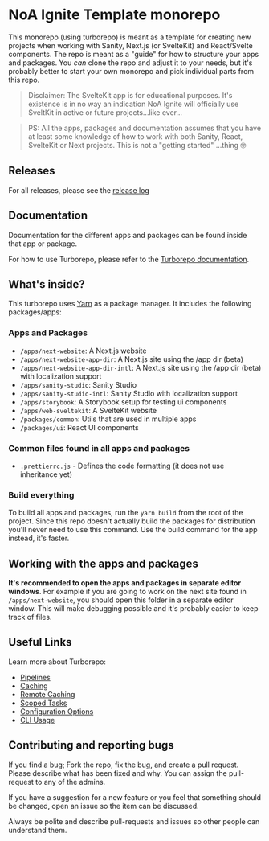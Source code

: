 # NoA Ignite Template monorepo

This monorepo (using turborepo) is meant as a template for creating new projects when working with Sanity, Next.js (or SvelteKit) and React/Svelte components. The repo is meant as a "guide" for how to structure your apps and packages. You _can_ clone the repo and adjust it to your needs, but it's probably better to start your own monorepo and pick individual parts from this repo.

> Disclaimer: The SvelteKit app is for educational purposes. It's existence is in no way an indication NoA Ignite will officially use SveltKit in active or future projects...like ever...

> PS: All the apps, packages and documentation assumes that you have at least some knowledge of how to work with both Sanity, React, SvelteKit or Next projects. This is not a "getting started" ...thing 🤓

## Releases

For all releases, please see the [release log](releases.md)

## Documentation

Documentation for the different apps and packages can be found inside that app or package.

For how to use Turborepo, please refer to the [Turborepo documentation](https://turborepo.org/docs).

## What's inside?

This turborepo uses [Yarn](https://classic.yarnpkg.com/) as a package manager. It includes the following packages/apps:

### Apps and Packages

- `/apps/next-website`: A Next.js website
- `/apps/next-website-app-dir`: A Next.js site using the /app dir (beta)
- `/apps/next-website-app-dir-intl`: A Next.js site using the /app dir (beta) with localization support
- `/apps/sanity-studio`: Sanity Studio
- `/apps/sanity-studio-intl`: Sanity Studio with localization support
- `/apps/storybook`: A Storybook setup for testing ui components
- `/apps/web-sveltekit`: A SvelteKit website
- `/packages/common`: Utils that are used in multiple apps
- `/packages/ui`: React UI components

### Common files found in all apps and packages

- `.prettierrc.js` - Defines the code formatting (it does not use inheritance yet)

### Build everything

To build all apps and packages, run the `yarn build` from the root of the project. Since this repo doesn't actually build the packages for distribution you'll never need to use this command. Use the build command for the app instead, it's faster.

## Working with the apps and packages

**It's recommended to open the apps and packages in separate editor windows**. For example if you are going to work on the next site found in `/apps/next-website`, you should open this folder in a separate editor window. This will make debugging possible and it's probably easier to keep track of files.

## Useful Links

Learn more about Turborepo:

- [Pipelines](https://turborepo.org/docs/core-concepts/pipelines)
- [Caching](https://turborepo.org/docs/core-concepts/caching)
- [Remote Caching](https://turborepo.org/docs/core-concepts/remote-caching)
- [Scoped Tasks](https://turborepo.org/docs/core-concepts/scopes)
- [Configuration Options](https://turborepo.org/docs/reference/configuration)
- [CLI Usage](https://turborepo.org/docs/reference/command-line-reference)

## Contributing and reporting bugs

If you find a bug; Fork the repo, fix the bug, and create a pull request. Please describe what has been fixed and why. You can assign the pull-request to any of the admins.

If you have a suggestion for a new feature or you feel that something should be changed, open an issue so the item can be discussed.

Always be polite and describe pull-requests and issues so other people can understand them.
